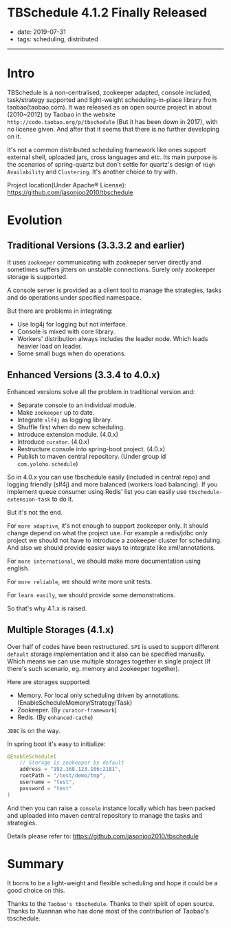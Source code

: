 TBSchedule 4.1.2 Finally Released
===

- date: 2019-07-31
- tags: scheduling, distributed

------------

# Intro
TBSchedule is a non-centralised, zookeeper adapted, console included, task/strategy supported and light-weight scheduling-in-place library from taobao(taobao.com). It was released as an open source project in about (2010~2012) by Taobao in the website `http://code.taobao.org/p/tbschedule` (But it has been down in 2017), with no license given. And after that it seems that there is no further developing on it.

It's not a common distributed scheduling framework like ones support external shell, uploaded jars, cross languages and etc. Its main purpose is the scenarios of spring-quartz but don't settle for quartz's design of `High Availability` and `Clustering`. It's another choice to try with.

Project location(Under Apache® License): https://github.com/jasonjoo2010/tbschedule

# Evolution
## Traditional Versions (3.3.3.2 and earlier)
It uses `zookeeper` communicating with zookeeper server directly and sometimes suffers jitters on unstable connections. Surely only zookeeper storage is supported.

A console server is provided as a client tool to manage the strategies, tasks and do operations under specified namespace.

But there are problems in integrating:
* Use log4j for logging but not interface.
* Console is mixed with core library.
* Workers' distribution always includes the leader node. Which leads heavier load on leader.
* Some small bugs when do operations.

## Enhanced Versions (3.3.4 to 4.0.x)
Enhanced versions solve all the problem in traditional version and:

* Separate console to an individual module.
* Make `zookeeper` up to date.
* Integrate `slf4j` as logging library.
* Shuffle first when do new scheduling.
* Introduce extension module. (4.0.x)
* Introduce `curator`. (4.0.x)
* Restructure console into spring-boot project. (4.0.x)
* Publish to maven central repository. (Under group id `com.yoloho.schedule`)

So in 4.0.x you can use tbschedule easily (included in central repo) and logging friendly (slf4j) and more balanced (workers load balancing). If you implement queue consumer using Redis' list you can easily use `tbschedule-extension-task` to do it.

But it's not the end.

For `more adaptive`, it's not enough to support zookeeper only. It should change depend on what the project use. For example a redis/jdbc only project we should not have to introduce a zookeeper cluster for scheduling. And also we should provide easier ways to integrate like xml/annotations.

For `more international`, we should make more documentation using english.

For `more reliable`, we should write more unit tests.

For `learn easily`, we should provide some demonstrations.

So that's why 4.1.x is raised.

## Multiple Storages (4.1.x)
Over half of codes have been restructured. `SPI` is used to support different `default` storage implementation and it also can be specified manually. Which means we can use multiple storages together in single project (If there's such scenario, eg. memory and zookeeper together).

Here are storages supported:

* Memory. For local only scheduling driven by annotations. (EnableScheduleMemory/Strategy/Task)
* Zookeeper. (By `curator-framework`)
* Redis. (By `enhanced-cache`)

`JDBC` is on the way.

In spring boot it's easy to initialize:

```java
@EnableSchedule(
    // Storage is zookeeper by default
    address = "192.168.123.106:2181",
    rootPath = "/test/demo/tmp",
    username = "test",
    password = "test"
)
```

And then you can raise a `console` instance locally which has been packed and uploaded into maven central repository to manage the tasks and strategies.

Details please refer to: https://github.com/jasonjoo2010/tbschedule

# Summary
It borns to be a light-weight and flexible scheduling and hope it could be a good choice on this.

Thanks to the `Taobao's tbschedule`. Thanks to their spirit of open source. Thanks to Xuannan who has done most of the contribution of Taobao's tbschedule.


